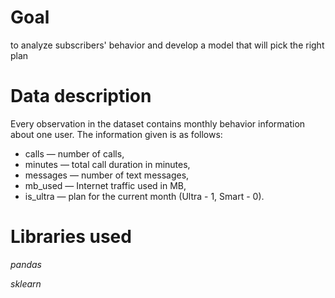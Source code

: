 # Goal
to analyze subscribers' behavior and develop a model that will pick the right plan

# Data description

Every observation in the dataset contains monthly behavior information about one user. The information given is as follows:
- сalls — number of calls,
- minutes — total call duration in minutes,
- messages — number of text messages,
- mb_used — Internet traffic used in MB,
- is_ultra — plan for the current month (Ultra - 1, Smart - 0).

# Libraries used
_pandas_

_sklearn_
